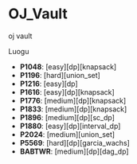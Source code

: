 # OJ_Vault
oj vault

Luogu
+ **P1048**: [easy][dp][knapsack]
+ **P1196**: [hard][union_set]
+ **P1216**: [easy][dp]
+ **P1616**: [easy][dp][knapsack]
+ **P1776**: [medium][dp][knapsack]
+ **P1833**: [medium][dp][knapsack]
+ **P1896**: [medium][dp][sc_dp]
+ **P1880**: [easy][dp][interval_dp]
+ **P2024**: [medium][union_set]
+ **P5569**: [hard][dp][garcia_wachs]
+ **BABTWR**: [medium][dp][dag_dp]